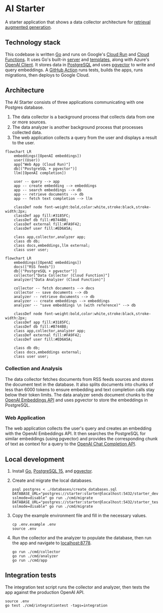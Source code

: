 # AI Starter

A starter application that shows a data collector architecture for [retrieval augmented generation](https://en.wikipedia.org/wiki/Prompt_engineering#Retrieval-augmented_generation).

## Technology stack

This codebase is written [Go](https://go.dev/) and runs on Google's [Cloud Run](https://cloud.google.com/run) and
[Cloud Functions](https://cloud.google.com/functions).
It uses Go's built-in [server](https://pkg.go.dev/net/http) and [templates](https://pkg.go.dev/html/template), along
with Azure's [OpenAI Client](https://pkg.go.dev/github.com/Azure/azure-sdk-for-go/sdk/ai/azopenai).
It stores data in [PostgreSQL](https://www.postgresql.org/) and uses [pgvector](https://github.com/pgvector/pgvector) to
write and query embeddings. 
A [GitHub Action](https://github.com/features/actions) runs tests, builds the apps, runs migrations, then deploys to
Google Cloud.

## Architecture

The AI Starter consists of three applications communicating with one Postgres database.

1.  The data collector is a background process that collects data from one or more sources.
1.  The data analyzer is another background process that processes collected data.
1.  The web application collects a query from the user and displays a result to the user.

```mermaid
flowchart LR
    embeddings([OpenAI embeddings])
    user((User))
    app["Web App (Cloud Run)"]
    db[("PostgreSQL + pgvector")]
    llm([OpenAI completion])
    
    user -- query --> app
    app -- create embedding --> embeddings
    app -- search embeddings --> db
    app -- retrieve documents --> db
    app -- fetch text completion --> llm

    classDef node font-weight:bold,color:white,stroke:black,stroke-width:2px;
    classDef app fill:#3185FC;
    classDef db fill:#B744B8;
    classDef external fill:#FA9F42;
    classDef user fill:#ED6A5A;

    class app,collector,analyzer app;
    class db db;
    class docs,embeddings,llm external;
    class user user;
```

```mermaid
flowchart LR
    embeddings([OpenAI embeddings])
    docs(["RSS feeds"])
    db[("PostgreSQL + pgvector")]
    collector["Data Collector (Cloud Function)"]
    analyzer["Data Analyzer (Cloud Function)"]
    
    collector -- fetch documents --> docs
    collector -- save documents --> db
    analyzer -- retrieve documents --> db
    analyzer -- create embeddings --> embeddings
    analyzer -- "save embeddings \n (with reference)" --> db

    classDef node font-weight:bold,color:white,stroke:black,stroke-width:2px;
    classDef app fill:#3185FC;
    classDef db fill:#B744B8;
    class app,collector,analyzer app;
    classDef external fill:#FA9F42;
    classDef user fill:#ED6A5A;

    class db db;
    class docs,embeddings external;
    class user user;
```

### Collection and Analysis

The data collector fetches documents from RSS feeds sources and stores the document text in the database.
It also splits documents into chunks of less than 6000 tokens to ensure embedding and text completion calls stay below
their token limits.
The data analyzer sends document chunks to the [OpenAI Embeddings API](https://platform.openai.com/docs/guides/embeddings)
and uses pgvector to store the embeddings in PostgreSQL.

### Web Application

The web application collects the user's query and creates an embedding with the OpenAI Embeddings API.
It then searches the PostgreSQL for similar embeddings (using pgvector) and provides the corresponding chunk of text as
context for a query to the [OpenAI Chat Completion API](https://platform.openai.com/docs/api-reference/chat).

## Local development

1.  Install [Go](https://formulae.brew.sh/formula/go), [PostgreSQL 15](https://formulae.brew.sh/formula/postgresql@15), and
[pgvector](https://github.com/pgvector/pgvector).

1.  Create and migrate the local databases.
    ```shell
    psql postgres < ./databases/create_databases.sql
    DATABASE_URL="postgres://starter:starter@localhost:5432/starter_development?sslmode=disable" go run ./cmd/migrate
    DATABASE_URL="postgres://starter:starter@localhost:5432/starter_test?sslmode=disable" go run ./cmd/migrate
    ```

1.  Copy the example environment file and fill in the necessary values.
    ```shell
    cp .env.example .env 
    source .env
    ```

1.  Run the collector and the analyzer to populate the database, then run the app and navigate to
    [localhost:8778](http://localhost:8778).        

    ```shell
    go run ./cmd/collector
    go run ./cmd/analyzer
    go run ./cmd/app
    ```

## Integration tests

The integration test script runs the collector and analyzer, then tests the app against the production OpenAI API.

```shell
source .env
go test ./cmd/integrationtest -tags=integration
```
